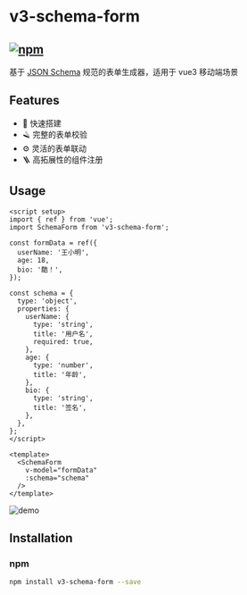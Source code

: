 # v3-schema-form

## [![npm](https://img.shields.io/npm/v/v3-schema-form)](https://www.npmjs.com/package/v3-schema-form)

基于 [JSON Schema](https://json-schema.org/understanding-json-schema/) 规范的表单生成器，适用于 vue3 移动端场景

## Features

- 🚀 快速搭建
- 🪒 完整的表单校验
- ⚙️ 灵活的表单联动
- 🪜 高拓展性的组件注册

## Usage

```vue
<script setup>
import { ref } from 'vue';
import SchemaForm from 'v3-schema-form';

const formData = ref({
  userName: '王小明',
  age: 18,
  bio: '酷！',
});

const schema = {
  type: 'object',
  properties: {
    userName: {
      type: 'string',
      title: '用户名',
      required: true,
    },
    age: {
      type: 'number',
      title: '年龄',
    },
    bio: {
      type: 'string',
      title: '签名',
    },
  },
};
</script>

<template>
  <SchemaForm
    v-model="formData"
    :schema="schema"
  />
</template>
```

![demo](https://muluk-m.github.io/schema-form/images/demo.png)

## Installation

### npm

```bash
npm install v3-schema-form --save
```
